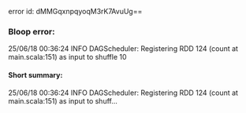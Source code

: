 error id: dMMGqxnpqyoqM3rK7AvuUg==
### Bloop error:

25/06/18 00:36:24 INFO DAGScheduler: Registering RDD 124 (count at main.scala:151) as input to shuffle 10
#### Short summary: 

25/06/18 00:36:24 INFO DAGScheduler: Registering RDD 124 (count at main.scala:151) as input to shuff...